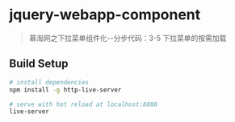# jquery-webapp-component

> 慕淘网之下拉菜单组件化--分步代码：3-5 下拉菜单的按需加载

## Build Setup

``` bash
# install dependencies
npm install -g http-live-server

# serve with hot reload at localhost:8080
live-server

```
